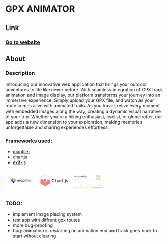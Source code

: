 # GPX ANIMATOR

## Link

### [Go to website](https://wojlin.github.io/gpx-animator/)

## About

### Description

Introducing our innovative web application that brings your outdoor adventures to life like never before. With seamless integration of GPX track animation and image display, our platform transforms your journey into an immersive experience. Simply upload your GPX file, and watch as your route comes alive with animated trails. As you travel, relive every moment with embedded images along the way, creating a dynamic visual narrative of your trip. Whether you're a hiking enthusiast, cyclist, or globetrotter, our app adds a new dimension to your exploration, making memories unforgettable and sharing experiences effortless.

### Frameworks used:
- [maptiler](https://documentation.maptiler.com/hc/en-us)
- [chartjs](https://www.chartjs.org/) 
- [exif-js](https://github.com/exif-js/exif-js)

<img src="static/images/maptiler-logo.png" alt="drawing" width="100"/>
<img src="static/images/chartjs.png" alt="drawing" width="100"/>
<img src="static/images/exif.png" alt="drawing" width="100"/>


### TODO:
- implement image placing system
- test app with diffrent gpx routes
- more bug-proofing
- bug: animation is restarting on animation end and track goes back to start wihout clearing